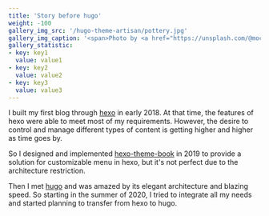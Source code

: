 ```yaml
---
title: 'Story before hugo'
weight: -100
gallery_img_src: '/hugo-theme-artisan/pottery.jpg'
gallery_img_caption: '<span>Photo by <a href="https://unsplash.com/@mochiel?utm_source=unsplash&amp;utm_medium=referral&amp;utm_content=creditCopyText">Mercy</a> on <a href="https://unsplash.com/s/photos/vase?utm_source=unsplash&amp;utm_medium=referral&amp;utm_content=creditCopyText">Unsplash</a></span>'
gallery_statistic:
- key: key1
  value: value1
- key: key2
  value: value2
- key: key3
  value: value3
---
```



I built my first blog through [hexo](https://hexo.io/) in early 2018. At that time, the features of hexo were able to meet most of my requirements. However, the desire to control and manage different types of content is getting higher and higher as time goes by.

So I designed and implemented [hexo-theme-book](https://github.com/kaiiiz/hexo-theme-book) in 2019 to provide a solution for customizable menu in hexo, but it's not perfect due to the architecture restriction.

Then I met [hugo](https://gohugo.io/) and was amazed by its elegant architecture and blazing speed. So starting in the summer of 2020, I tried to integrate all my needs and started planning to transfer from hexo to hugo.